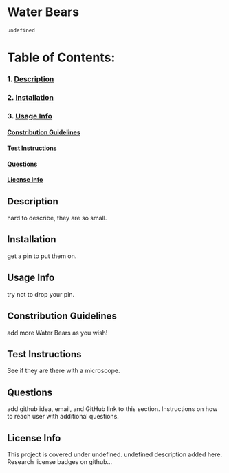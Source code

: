 # Water Bears
    undefined
# Table of Contents:
###     1. [Description](https://github.com/archonology/Pro-Readme-Generator/blob/main/README.md#description)
###     2. [Installation](https://github.com/archonology/Pro-Readme-Generator/blob/main/README.md#installation)
###     3. [Usage Info](https://github.com/archonology/Pro-Readme-Generator/blob/main/README.md#usage-info)
#### [Constribution Guidelines](https://github.com/archonology/Pro-Readme-Generator/blob/main/README.md#constribution-guidelines)<br>
#### [Test Instructions](https://github.com/archonology/Pro-Readme-Generator/blob/main/README.md#test-instructions)<br>
#### [Questions](https://github.com/archonology/Pro-Readme-Generator/blob/main/README.md#questions)<br>
#### [License Info](https://github.com/archonology/Pro-Readme-Generator/blob/main/README.md#license-info)<br>

## <h2 id="descript">Description</h2>
hard to describe, they are so small.
    
## <h2 id="install">Installation</h2>
get a pin to put them on.

## <h2 id="usage">Usage Info</h2>
try not to drop your pin.

## <h2 id="contrib">Constribution Guidelines</h2>
add more Water Bears as you wish!

## <h2 id="test">Test Instructions</h2>
See if they are there with a microscope.

## <h2 id="quests">Questions</h2>
add github idea, email, and GitHub link to this section. Instructions on how to reach user with additional questions.
    
### <h2 id="license">License Info</h2>
This project is covered under undefined. undefined description added here. Research license badges on github...
